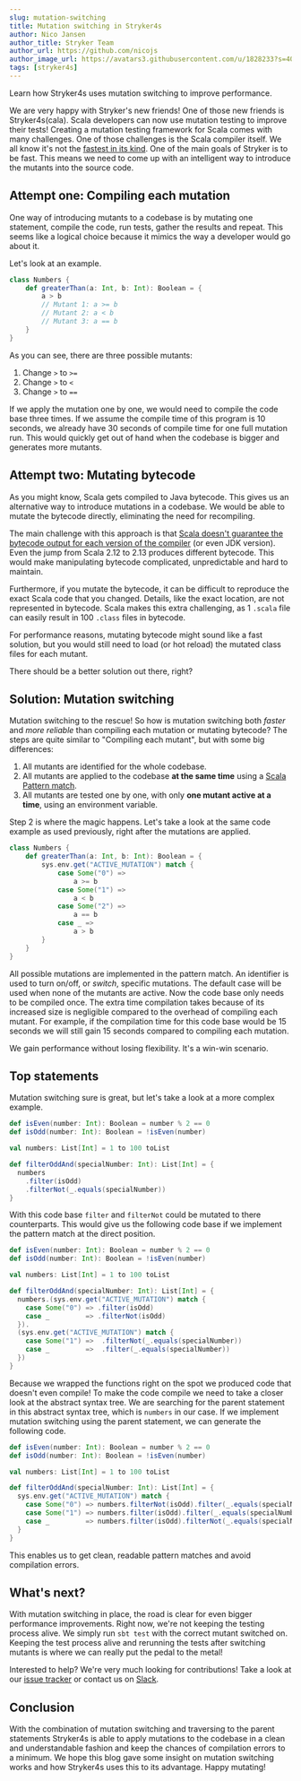 ```yaml
---
slug: mutation-switching
title: Mutation switching in Stryker4s
author: Nico Jansen
author_title: Stryker Team
author_url: https://github.com/nicojs
author_image_url: https://avatars3.githubusercontent.com/u/1828233?s=400&u=fec18ad3776aaafec54c49bbd7173a841ae7ea59&v=4
tags: [stryker4s]
---
```


Learn how Stryker4s uses mutation switching to improve performance.

<!--truncate-->

We are very happy with Stryker's new friends! One of those new friends is Stryker4s(cala). 
Scala developers can now use mutation testing to improve their tests! 
Creating a mutation testing framework for Scala comes with many challenges. 
One of those challenges is the Scala compiler itself.
We all know it's not the [fastest in its kind](https://scala-ci.typesafe.com/grafana/dashboard/db/scala-benchmark?from=1429139130109&to=1492531027936h&orgId=1&var-branch=2.11.x&var-branch=2.12.x&var-branch=2.13.x&var-source=scala&var-bench=HotScalacBenchmark.compile&var-host=scalabench@scalabench@). 
One of the main goals of Stryker is to be fast. This means we need to come up with an intelligent way to introduce the mutants into the source code.

## Attempt one: Compiling each mutation

One way of introducing mutants to a codebase is by mutating one statement, compile the code, run tests, gather the results and repeat. 
This seems like a logical choice because it mimics the way a developer would go about it. 

Let's look at an example.

```scala
class Numbers {
    def greaterThan(a: Int, b: Int): Boolean = {
        a > b
        // Mutant 1: a >= b
        // Mutant 2: a < b
        // Mutant 3: a == b
    }
}
```

As you can see, there are three possible mutants: 

1. Change `>` to `>=`
1. Change `>` to `<`
1. Change `>` to `==`

If we apply the mutation one by one, we would need to compile the code base three times. 
If we assume the compile time of this program is 10 seconds, we already have 30 seconds of compile time for one full mutation run. 
This would quickly get out of hand when the codebase is bigger and generates more mutants.

## Attempt two: Mutating bytecode

As you might know, Scala gets compiled to Java bytecode. This gives us an alternative way to introduce mutations in a codebase. 
We would be able to mutate the bytecode directly, eliminating the need for recompiling. 

The main challenge with this approach is that [Scala doesn't guarantee the bytecode output for each version of the compiler](https://docs.scala-lang.org/overviews/core/binary-compatibility-of-scala-releases.html) (or even JDK version).
Even the jump from Scala 2.12 to 2.13 produces different bytecode. This would make manipulating bytecode complicated, unpredictable and hard to maintain. 

Furthermore, if you mutate the bytecode, it can be difficult to reproduce the exact Scala code that you changed. 
Details, like the exact location, are not represented in bytecode. 
Scala makes this extra challenging, as 1 `.scala` file can easily result in 100 `.class` files in bytecode.

For performance reasons, mutating bytecode might sound like a fast solution, but you would still need to load (or hot reload) the mutated class files 
for each mutant. 

There should be a better solution out there, right?

## Solution: Mutation switching

Mutation switching to the rescue! So how is mutation switching both *faster* and *more reliable* than compiling each mutation or mutating bytecode? 
The steps are quite similar to "Compiling each mutant", but with some big differences:

1. All mutants are identified for the whole codebase. 
2. All mutants are applied to the codebase **at the same time** using a [Scala Pattern match](https://docs.scala-lang.org/tour/pattern-matching.html).
3. All mutants are tested one by one, with only **one mutant active at a time**, using an environment variable.

Step 2 is where the magic happens. Let's take a look at the same code example as used previously, right after the mutations are applied. 

```scala
class Numbers {
    def greaterThan(a: Int, b: Int): Boolean = {  
        sys.env.get("ACTIVE_MUTATION") match {  
            case Some("0") =>  
                a >= b  
            case Some("1") =>  
                a < b  
            case Some("2") =>  
                a == b  
            case _ =>  
                a > b  
        }
    }  
}
```

All possible mutations are implemented in the pattern match. An identifier is used to turn on/off, or *switch*, specific mutations. 
The default case will be used when none of the mutants are active. Now the code base only needs to be compiled once. 
The extra time compilation takes because of its increased size is negligible compared to the overhead of compiling each mutant. 
For example, if the compilation time for this code base 
would be 15 seconds we will still gain 15 seconds compared to compiling each mutation. 

We gain performance without losing flexibility. It's a win-win scenario.

## Top statements

Mutation switching sure is great, but let's take a look at a more complex example.

```scala
def isEven(number: Int): Boolean = number % 2 == 0
def isOdd(number: Int): Boolean = !isEven(number)

val numbers: List[Int] = 1 to 100 toList

def filterOddAnd(specialNumber: Int): List[Int] = {
  numbers
    .filter(isOdd)
    .filterNot(_.equals(specialNumber))
}
```
With this code base `filter` and `filterNot` could be mutated to there counterparts. 
This would give us the following code base if we implement the pattern match at the direct position. 

```scala
def isEven(number: Int): Boolean = number % 2 == 0
def isOdd(number: Int): Boolean = !isEven(number)

val numbers: List[Int] = 1 to 100 toList

def filterOddAnd(specialNumber: Int): List[Int] = {
  numbers.(sys.env.get("ACTIVE_MUTATION") match {
    case Some("0") => .filter(isOdd)
    case _         => .filterNot(isOdd)
  }).
  (sys.env.get("ACTIVE_MUTATION") match {
    case Some("1") =>  .filterNot(_.equals(specialNumber))
    case _         =>  .filter(_.equals(specialNumber))
  })
}
```
Because we wrapped the functions right on the spot we produced code that doesn't even compile!
To make the code compile we need to take a closer look at the abstract syntax tree. 
We are searching for the parent statement in this abstract syntax tree, which is `numbers` in our case. 
If we implement mutation switching using the parent statement, we can generate the following code. 
```Scala
def isEven(number: Int): Boolean = number % 2 == 0
def isOdd(number: Int): Boolean = !isEven(number)

val numbers: List[Int] = 1 to 100 toList

def filterOddAnd(specialNumber: Int): List[Int] = {
  sys.env.get("ACTIVE_MUTATION") match {
    case Some("0") => numbers.filterNot(isOdd).filter(_.equals(specialNumber))
    case Some("1") => numbers.filter(isOdd).filter(_.equals(specialNumber))
    case _         => numbers.filter(isOdd).filterNot(_.equals(specialNumber))
  }
}
```
This enables us to get clean, readable pattern matches and avoid compilation errors.

## What's next?

With mutation switching in place, the road is clear for even bigger performance improvements. Right now, we're not
keeping the testing process alive. We simply run `sbt test` with the correct mutant switched on. 
Keeping the test process alive and rerunning the tests after switching mutants is where we can really put the pedal to the metal!

Interested to help? We're very much looking for contributions! Take a look at our [issue tracker](https://github.com/stryker-mutator/stryker4s/issues) 
or contact us on [Slack](https://join.slack.com/t/stryker-mutator/shared_invite/enQtOTUyMTYyNTg1NDQ0LTU4ODNmZDlmN2I3MmEyMTVhYjZlYmJkOThlNTY3NTM1M2QxYmM5YTM3ODQxYmJjY2YyYzllM2RkMmM1NjNjZjM).

## Conclusion
With the combination of mutation switching and traversing to the parent statements Stryker4s is able to apply mutations to the codebase 
in a clean and understandable fashion and keep the chances of compilation errors to a minimum. 
We hope this blog gave some insight on mutation switching works and how Stryker4s uses this to its advantage. Happy mutating! 